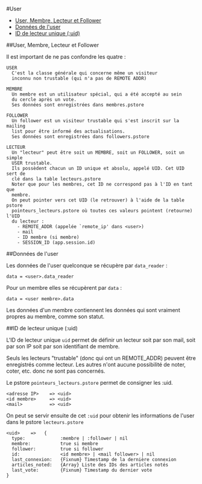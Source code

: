 #User


* [User, Membre, Lecteur et Follower](#lecteur_user_and_follower)
* [Données de l'user](#data_user_lecteur)
* [ID de lecteur unique (:uid)](#identifiant_lecteur_unique)


<a name='lecteur_user_and_follower'></a>
##User, Membre, Lecteur et Follower

Il est important de ne pas confondre les quatre&nbsp;:

    USER
      C'est la classe générale qui concerne même un visiteur
      inconnu non trustable (qui n'a pas de REMOTE ADDR)
      
    MEMBRE
      Un membre est un utilisateur spécial, qui a été accepté au sein
      du cercle après un vote.
      Ses données sont enregistrées dans membres.pstore
    
    FOLLOWER
      Un follower est un visiteur trustable qui s'est inscrit sur la mailing
      list pour être informé des actualisations.
      Ses données sont enregistrées dans followers.pstore
      
    LECTEUR
      Un "lecteur" peut être soit un MEMBRE, soit un FOLLOWER, soit un simple
      USER trustable.
      Ils possèdent chacun un ID unique et absolu, appelé UID. Cet UID sert de
      clé dans la table lecteurs.pstore
      Noter que pour les membres, cet ID ne correspond pas à l'ID en tant que
      membre.
      On peut pointer vers cet UID (le retrouver) à l'aide de la table pstore
      pointeurs_lecteurs.pstore où toutes ces valeurs pointent (retourne) l'UID
      du lecteur :
        - REMOTE_ADDR (appelée `remote_ip' dans <user>)
        - mail
        - ID membre (si membre)
        - SESSION_ID (app.session.id)

<a name='data_user_lecteur'></a>
##Données de l'user

Les données de l'user quelconque se récupère par `data_reader`&nbsp;:

    data = <user>.data_reader

Pour un membre elles se récupèrent par `data`&nbsp;:

    data = <user membre>.data

Les données d'un membre contiennent les données qui sont vraiment propres au membre, comme son statut.


<a name='identifiant_lecteur_unique'></a>
##ID de lecteur unique (:uid)

L'ID de lecteur unique `uid` permet de définir un lecteur soit par son mail, soit par son IP soit par son identifiant de membre.

Seuls les lecteurs "trustable" (donc qui ont un REMOTE_ADDR) peuvent être enregistrés comme lecteur. Les autres n'ont aucune possibilité de noter, coter, etc. donc ne sont pas concernés.

Le pstore `pointeurs_lecteurs.pstore` permet de consigner les :uid. 

    <adresse IP>    => <uid>
    <id membre>     => <uid>
    <mail>          => <uid>

On peut se servir ensuite de cet `:uid` pour obtenir les informations de l'user dans le pstore `lecteurs.pstore`

    <uid>    =>   {
      type:             :membre | :follower | nil
      membre:           true si membre
      follower:         true si follower
      id:               <id membre> | <mail follower> | nil
      last_connexion:   {Fixnum} Timestamp de la dernière connexion
      articles_noted:   {Array} Liste des IDs des articles notés
      last_vote:        {Fixnum} Timestamp du dernier vote
    }